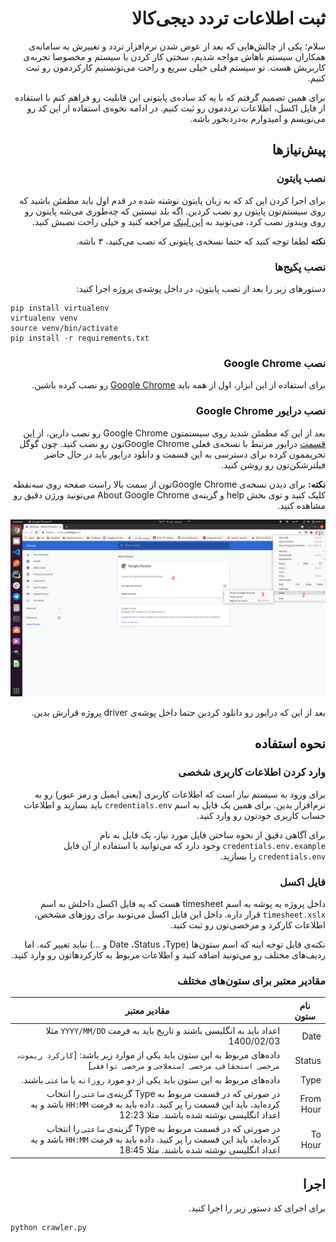 <div dir="rtl">

# ثبت اطلاعات تردد دیجی‌کالا

سلام؛ یکی از چالش‌هایی که بعد از عوض شدن نرم‌افزار تردد و تغییرش به سامانه‌ی همکاران سیستم باهاش مواجه شدیم، سختی کار کردن با سیستم و مخصوصا تجربه‌ی کاربریش هست. تو سیستم قبلی خیلی سریع و راحت می‌تونستیم کارکردمون رو ثبت کنیم. 

برای همین تصمیم گرفتم که با یه کد ساده‌ی پایتونی این قابلیت رو فراهم کنم با استفاده از فایل اکسل، اطلاعات ترددمون رو ثبت کنیم. در ادامه نحوه‌ی استفاده از این کد رو می‌نویسم و امیدوارم به‌دردبخور باشه.

## پیش‌نیازها
###  نصب پایتون

برای اجرا کردن این کد  که به زبان پایتون نوشته شده در قدم اول باید مطمئن باشید که روی سیستم‌تون پایتون رو نصب کردین. اگه بلد نیستین که چه‌طوری می‌شه پایتون رو روی ویندوز نصب کرد، می‌تونید به [این لینک](https://blog.faradars.org/%D9%86%D8%B5%D8%A8-%D9%BE%D8%A7%DB%8C%D8%AA%D9%88%D9%86-%D8%AF%D8%B1-%D9%88%DB%8C%D9%86%D8%AF%D9%88%D8%B2/) مراجعه کنید و خیلی راحت نصبش کنید.

**نکته** لطفا توجه کنید که حتما نسخه‌ی پایتونی که نصب می‌کنید، ۳ باشه. 

### نصب پکیج‌ها

دستورهای زیر را بعد از نصب پایتون، در داخل پوشه‌ی پروژه اجرا کنید:

<div dir="ltr">

```
pip install virtualenv
virtualenv venv
source venv/bin/activate
pip install -r requirements.txt
```

</div>


### نصب Google Chrome

برای استفاده از این ابزار، اول از همه باید [Google Chrome](https://www.google.com/chrome/) رو نصب کرده باشین. 


### نصب درایور Google Chrome

 بعد از این که مطمئن شدید روی سیستمتون Google Chrome رو نصب دارین، از [این قسمت](https://chromedriver.chromium.org/downloads) درایور مرتبط با نسخه‌ی فعلی Google Chromeتون رو نصب کنید. چون گوگل تحریممون کرده برای دسترسی به این قسمت و دانلود درایور باید در حال حاضر فیلترشکن‌تون رو روشن کنید.

 **نکته:** برای دیدن نسخه‌ی Google Chromeتون از سمت بالا راست صفحه روی سه‌نقطه کلیک کنید و توی بخش help و گزینه‌ی About Google Chrome می‌تونید ورژن دقیق رو مشاهده کنید.

![نسخه‌ی کروم](./docs/chrome-version.png "chrome version")


بعد از این که درایور رو دانلود کردین حتما داخل پوشه‌ی driver پروژه قرارش بدین. 


## نحوه استفاده
### وارد کردن اطلاعات کاربری شخصی
برای ورود به سیستم نیاز است که اطلاعات کاربری (یعنی ایمیل و رمز عبور) رو به نرم‌افزار بدین. برای همین یک فایل به اسم `credentials.env` باید بسازید و اطلاعات حساب کاربری خودتون رو وارد کنید. 

برای آگاهی دقیق از نحوه ساختن فایل  مورد نیاز، یک فایل به نام `credentials.env.example` وجود دارد که می‌توانید با استفاده از آن فایل `credentials.env` را بسازید.

### فایل اکسل 
داخل پروژه یه پوشه به اسم timesheet هست که یه فایل اکسل داخلش به اسم `timesheet.xslx` قرار داره. داخل این فایل اکسل می‌تونید برای روزهای مشخص، اطلاعات کارکرد و مرخصی‌تون رو ثبت کنید. 

نکته‌ی قابل توجه اینه که اسم ستون‌ها (Date ،Status ،Type و ...) نباید تغییر کنه.
اما ردیف‌های مختلف رو می‌تونید اضافه کنید و اطلاعات مربوط به کارکردهاتون رو وارد کنید.

### مقادیر معتبر برای ستون‌های مختلف

| نام ستون | مقادیر معتبر |
|---|---|
| Date | اعداد باید به انگلیسی باشند و تاریخ باید به فرمت `YYYY/MM/DD` مثلا 1400/02/03 |
| Status | داده‌های مربوط به این ستون باید یکی از موارد زیر باشد: [`کارکرد ریموت`، `مرخصی استحقاقی`، `مرخصی استعلاجی` و `مرخصی توافقی`]
| Type | داده‌های مربوط به این ستون باید یکی از دو مورد `روزانه` یا `ساعتی` باشند.
| From Hour | در صورتی که در قسمت مربوط به Type گزینه‌ی `ساعتی` را انتخاب کرده‌اید، باید این قسمت را پر کنید. داده باید به فرمت `HH:MM` باشد و به اعداد انگلیسی نوشته شده باشند. مثلا 12:23
| To Hour | در صورتی که در قسمت مربوط به Type گزینه‌ی `ساعتی` را انتخاب کرده‌اید، باید این قسمت را پر کنید. داده باید به فرمت `HH:MM` باشد و به اعداد انگلیسی نوشته شده باشند. مثلا 18:45


## اجرا

برای اجرای کد دستور زیر را اجرا کنید.

<div dir=ltr>

```
python crawler.py
```

</div>

</div>
